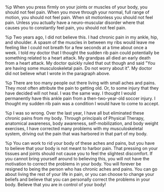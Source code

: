 %p
  When you press firmly on your joints or muscles of your body, you
  should not feel pain. When you move through your normal, full range of
  motion, you should not feel pain. When sit motionless you should not
  feel pain. Unless you actually have a neuro-muscular disorder where
  that causes you to constantly feel pain, you should not feel pain.

%p
  Two years ago, I did not believe this. I had chronic pain in my ankle,
  hip, and shoulder. A spasm of the muscles in between my ribs would
  leave me feeling like I could not breath for a few seconds at a time
  about once a week. I told my doctor that I thought the sudden rib pain
  could potentially be something related to a heart attack. My grandpas
  all died an early death from a heart attack. My doctor quickly ruled
  that out though and said "You are having some musculoskeletal pain. Do
  not worry about it". My doctor did not believe what I wrote in the
  paragraph above.

%p
  There are too many people out there living with small aches and
  pains. They most often attribute the pain to getting old. Or, to some
  injury that they have decided will not heal. I was the same way. I
  thought I would permanently have this ankle pain from a
  then-two-year-old soccer injury. I thought my sudden rib pain was a
  condition I would have to come to accept.

%p
  I was so wrong. Over the last year, I have all but eliminated these
  chronic pains from my body. Through principals of Physical Therapy,
  anatomical awareness, body awareness, self-mobilization, and body
  weight exercises, I have corrected many problems with my
  musculoskeletal system, driving out the pain that was harbored in that
  part of my body.

%p
  You can work to rid your body of these aches and pains, but you have
  to believe that your body is not meant to harbor pain. That pressing
  on your tissues and joints should not cause you to feel the slightest
  discomfort. If you cannot bring yourself around to believing this, you
  will not have the motivation to correct the problems in your body. You
  will forever be resigned to being the person who has chronic aches and
  pains. You can go about living the rest of your life in pain, or you
  can choose to change your beliefs and believe that you can personally
  correct the problems in your body. Believe that you are in control of
  your body!
